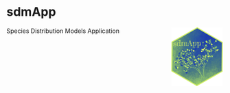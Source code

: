 # sdmApp
 Species Distribution Models Application
<img src="Logo_sdmApp.png" align="right" width="120" />
